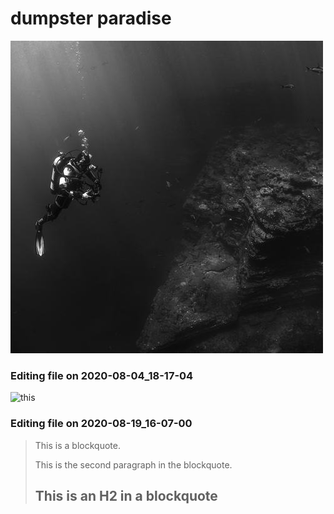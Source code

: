 # dumpster paradise
![trashimage](shadow.jpg)


### Editing file on 2020-08-04_18-17-04

![this](https://www.gstatic.com/webp/gallery/5.webp)


### Editing file on 2020-08-19_16-07-00

> This is a blockquote.
> 
> This is the second paragraph in the blockquote.
>
> ## This is an H2 in a blockquote


